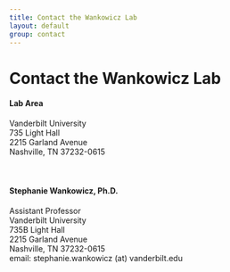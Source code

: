 ```yaml
---
title: Contact the Wankowicz Lab
layout: default
group: contact
---
```


# Contact the Wankowicz Lab



<div class="row">

<div class="col-md-4">

  <h4>Lab Area </h4>
  Vanderbilt University<br>
  735 Light Hall<br>
  2215 Garland Avenue<br>
  Nashville, TN 37232-0615<br>
  <br>
  <br>

</div>

<div class="col-md-4">

  <h4>Stephanie Wankowicz, Ph.D.</h4>
  Assistant Professor<br>
  Vanderbilt University<br>
  735B Light Hall<br>
  2215 Garland Avenue<br>
  Nashville, TN 37232-0615<br>
  email: stephanie.wankowicz (at) vanderbilt.edu <br>

</div>

<div class="col-md-4">


</div>

</div>
